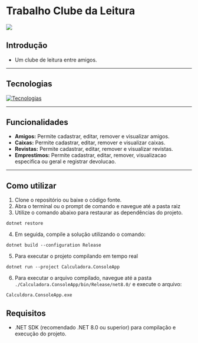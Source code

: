 # Trabalho Clube da Leitura

![](https://i.imgur.com/LgfhwWd.gif)

## Introdução

- Um clube de leitura entre amigos.

---
## Tecnologias

[![Tecnologias](https://skillicons.dev/icons?i=git,github,cs,dotnet,visualstudio)](https://skillicons.dev)

---
## Funcionalidades
- **Amigos:** Permite cadastrar, editar, remover e visualizar amigos.
- **Caixas:** Permite cadastrar, editar, remover e visualizar caixas.
- **Revistas:** Permite cadastrar, editar, remover e visualizar revistas.
- **Emprestimos:** Permite cadastrar, editar, remover, visualizacao especifica ou geral e registrar devolucao.

---
## Como utilizar

1. Clone o repositório ou baixe o código fonte.
2. Abra o terminal ou o prompt de comando e navegue até a pasta raiz
3. Utilize o comando abaixo para restaurar as dependências do projeto.

```
dotnet restore
```

4. Em seguida, compile a solução utilizando o comando:
   
```
dotnet build --configuration Release
```

5. Para executar o projeto compilando em tempo real
   
```
dotnet run --project Calculadora.ConsoleApp
```

6. Para executar o arquivo compilado, navegue até a pasta `./Calculadora.ConsoleApp/bin/Release/net8.0/` e execute o arquivo:
   
```
Calculdora.ConsoleApp.exe
```

## Requisitos

- .NET SDK (recomendado .NET 8.0 ou superior) para compilação e execução do projeto.
